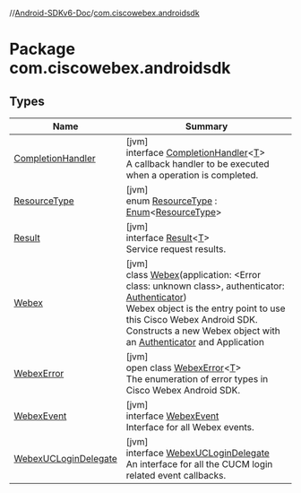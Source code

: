 //[Android-SDKv6-Doc](../../index.md)/[com.ciscowebex.androidsdk](index.md)

# Package com.ciscowebex.androidsdk

## Types

| Name | Summary |
|---|---|
| [CompletionHandler](-completion-handler/index.md) | [jvm]<br>interface [CompletionHandler](-completion-handler/index.md)&lt;[T](-completion-handler/index.md)&gt;<br>A callback handler to be executed when a operation is completed. |
| [ResourceType](-resource-type/index.md) | [jvm]<br>enum [ResourceType](-resource-type/index.md) : [Enum](https://kotlinlang.org/api/latest/jvm/stdlib/kotlin/-enum/index.html)&lt;[ResourceType](-resource-type/index.md)&gt; |
| [Result](-result/index.md) | [jvm]<br>interface [Result](-result/index.md)&lt;[T](-result/index.md)&gt;<br>Service request results. |
| [Webex](-webex/index.md) | [jvm]<br>class [Webex](-webex/index.md)(application: &lt;Error class: unknown class&gt;, authenticator: [Authenticator](../com.ciscowebex.androidsdk.auth/-authenticator/index.md))<br>Webex object is the entry point to use this Cisco Webex Android SDK. Constructs a new Webex object with an [Authenticator](../com.ciscowebex.androidsdk.auth/-authenticator/index.md) and Application |
| [WebexError](-webex-error/index.md) | [jvm]<br>open class [WebexError](-webex-error/index.md)&lt;[T](-webex-error/index.md)&gt;<br>The enumeration of error types in Cisco Webex Android SDK. |
| [WebexEvent](-webex-event/index.md) | [jvm]<br>interface [WebexEvent](-webex-event/index.md)<br>Interface for all Webex events. |
| [WebexUCLoginDelegate](-webex-u-c-login-delegate/index.md) | [jvm]<br>interface [WebexUCLoginDelegate](-webex-u-c-login-delegate/index.md)<br>An interface for all the CUCM login related event callbacks. |
